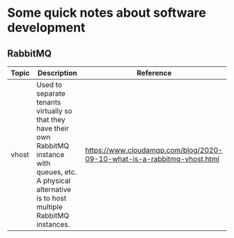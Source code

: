 # Some quick notes about software development


## RabbitMQ

 Topic        | Description   | Reference 
 -------------|---------------|-----
  vhost      | Used to separate tenants virtually so that they have their own RabbitMQ instance with queues, etc. A physical alternative is to host multiple RabbitMQ instances.| https://www.cloudamqp.com/blog/2020-09-10-what-is-a-rabbitmq-vhost.html
